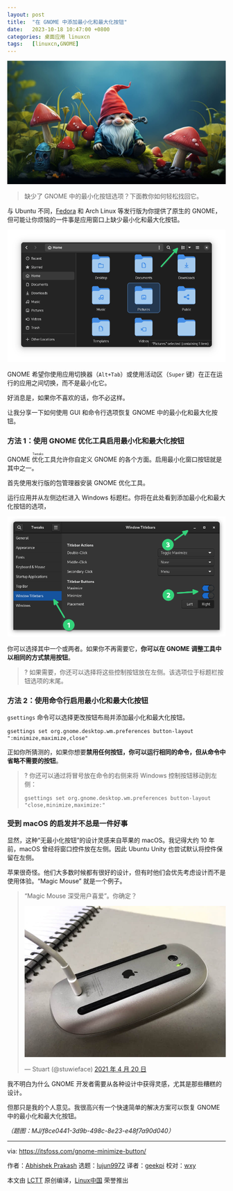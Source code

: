 ```yaml
---
layout: post
title:	"在 GNOME 中添加最小化和最大化按钮"
date:	2023-10-18 10:47:00 +0800 
categories:	桌面应用 linuxcn 
tags:	[linuxcn,GNOME]
---
```



![](/Asserts/Images/album/202310/18/104631i5gbbz3mwkfp5gmu.jpg)



> 
> 缺少了 GNOME 中的最小化按钮选项？下面教你如何轻松找回它。
> 
> 
> 


与 Ubuntu 不同，[Fedora](https://itsfoss.com/best-fedora-linux-distributions/) 和 Arch Linux 等发行版为你提供了原生的 GNOME，但可能让你烦恼的一件事是应用窗口上缺少最小化和最大化按钮。


![No minimize or maximize button in application windows, only close button](/Asserts/Images/album/202310/18/104703fgjycvtrrgrij5df.png)


GNOME 希望你使用应用切换器（`Alt+Tab`）或使用活动区（`Super` 键）在正在运行的应用之间切换，而不是最小化它。


好消息是，如果你不喜欢的话，你不必这样。


让我分享一下如何使用 GUI 和命令行选项恢复 GNOME 中的最小化和最大化按钮。


### 方法 1：使用 GNOME 优化工具启用最小化和最大化按钮


GNOME <ruby> 优化 <rt>  Tweaks </rt></ruby> 工具允许你自定义 GNOME 的各个方面。启用最小化窗口按钮就是其中之一。


首先使用发行版的包管理器安装 GNOME 优化工具。


运行应用并从左侧边栏进入 Windows 标题栏。你将在此处看到添加最小化和最大化按钮的选项，


![](/Asserts/Images/album/202310/18/104704apo9tjwckxyjkjgk.png)


你可以选择其中一个或两者。如果你不再需要它，**你可以在 GNOME 调整工具中以相同的方式禁用按钮**。



> 
> ? 如果需要，你还可以选择将这些控制按钮放在左侧。该选项位于标题栏按钮选项的末尾。
> 
> 
> 


### 方法 2：使用命令行启用最小化和最大化按钮


`gsettings` 命令可以选择更改按钮布局并添加最小化和最大化按钮。



```
gsettings set org.gnome.desktop.wm.preferences button-layout ":minimize,maximize,close"

```

正如你所猜测的，如果你想要**禁用任何按钮，你可以运行相同的命令，但从命令中省略不需要的按钮**。



> 
> ? 你还可以通过将冒号放在命令的右侧来将 Windows 控制按钮移动到左侧：
> 
> 
> 
> ```
> gsettings set org.gnome.desktop.wm.preferences button-layout "close,minimize,maximize:"
> 
> ```
> 
> 


### 受到 macOS 的启发并不总是一件好事


显然，这种“无最小化按钮”的设计灵感来自苹果的 macOS。我记得大约 10 年前，macOS 曾经将窗口控件放在左侧。因此 Ubuntu Unity 也尝试默认将控件保留在左侧。


苹果很奇怪。他们大多数时候都有很好的设计，但有时他们会优先考虑设计而不是使用体验。“Magic Mouse” 就是一个例子。



> 
> “Magic Mouse 深受用户喜爱”。你确定？ 
> 
> 
> ![](/Asserts/Images/album/202310/18/105058q42ry0z4sprj76y5.jpg)
> 
> 
> — Stuart (@stuwieface) [2021 年 4 月 20 日](https://twitter.com/stuwieface/status/1384561367223521286?ref_src=twsrc%5Etfw)
> 
> 
> 


我不明白为什么 GNOME 开发者需要从各种设计中获得灵感，尤其是那些糟糕的设计。


但那只是我的个人意见。我很高兴有一个快速简单的解决方案可以恢复 GNOME 中的最小化和最大化按钮。


*（题图：MJ/f8ce0441-3d9b-498c-8e23-e48f7a90d040）*




---


via: <https://itsfoss.com/gnome-minimize-button/>


作者：[Abhishek Prakash](https://itsfoss.com/author/abhishek/) 选题：[lujun9972](https://github.com/lujun9972) 译者：[geekpi](https://github.com/geekpi) 校对：[wxy](https://github.com/wxy)


本文由 [LCTT](https://github.com/LCTT/TranslateProject) 原创编译，[Linux中国](https://linux.cn/) 荣誉推出

